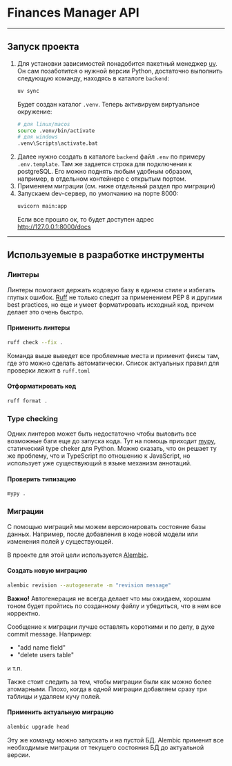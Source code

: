 # Finances Manager API

___
## Запуск проекта

1. Для установки зависимостей понадобится пакетный менеджер [uv](https://docs.astral.sh/uv/). Он сам позаботится о нужной версии Python, достаточно выполнить следующую команду, находясь в каталоге `backend`:
    ```bash
    uv sync
    ```
   Будет создан каталог `.venv`. Теперь активируем виртуальное окружение:
   ```bash
   # для linux/macos
   source .venv/bin/activate
   # для windows
   .venv\Scripts\activate.bat
   ```
2. Далее нужно создать в каталоге `backend` файл `.env` по примеру `.env.template`. Там же задается строка для подключения к postgreSQL. Его можно поднять любым удобным образом, например, в отдельном контейнере с открытым портом.
3. Применяем миграции (см. ниже отдельный раздел про миграции)
4. Запускаем dev-сервер, по умолчанию на порте 8000:
   ```bash
   uvicorn main:app
   ```
   Если все прошло ок, то будет доступен адрес http://127.0.0.1:8000/docs
___
## Используемые в разработке инструменты

### Линтеры

Линтеры помогают держать кодовую базу в едином стиле и избегать глупых ошибок. [Ruff](https://docs.astral.sh/ruff/) не только следит за применением PEP 8 и другими best practices, но еще и умеет форматировать исходный код, причем делает это очень быстро.

#### Применить линтеры
```bash
ruff check --fix .
```
Команда выше выведет все проблемные места и применит фиксы там, где это можно сделать автоматически. Список актуальных правил для проверки лежит в `ruff.toml`

#### Отформатировать код
```bash
ruff format .
```

### Type checking 

Одних линтеров может быть недостаточно чтобы выловить все возможные баги еще до запуска кода. Тут на помощь приходит [mypy](https://mypy.readthedocs.io/en/stable/index.html), статический type cheker для Python. Можно сказать, что он решает ту же проблему, что и TypeScript по отношению к JavaScript, но использует уже существующий в языке механизм аннотаций.

#### Проверить типизацию
```bash
mypy .
```



### Миграции

С помощью миграций мы можем версионировать состояние базы данных. Например, после добавления в коде новой модели или изменения полей у существующей. 

В проекте для этой цели используется [Alembic](https://alembic.sqlalchemy.org/en/latest/index.html).

#### Создать новую миграцию
```bash
alembic revision --autogenerate -m "revision message"
```
**Важно!** Автогенерация не всегда делает что мы ожидаем, хорошим тоном будет пройтись по созданному файлу и убедиться, что в нем все корректно. 

Сообщение к миграции лучше оставлять короткими и по делу, в духе commit message. Например:
- "add name field"
- "delete users table"

и т.п.

Также стоит следить за тем, чтобы миграции были как можно более атомарными. Плохо, когда в одной миграции добавляем сразу три таблицы и удаляем кучу полей.
#### Применить актуальную миграцию
```bash
alembic upgrade head
```
Эту же команду можно запускать и на пустой БД. Alembic применит все необходимые миграции от текущего состояния БД до актуальной версии.